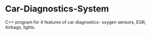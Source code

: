 # Car-Diagnostics-System
C++ program for 4 features of car diagnostics- oxygen sensors, EGR, Airbags, lights. 
